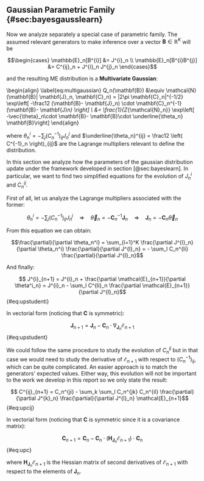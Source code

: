 
## Gaussian Parametric Family {#sec:bayesgausslearn}

Now we analyze separately a special case of parametric family. The assumed relevant generators to make inference over a vector $\mathbf{B}\in \mathbb{R}^K$ will be

$$\begin{cases}
    \mathbb{E}_n[B^{i}] &= J^{i}_n \\  
    \mathbb{E}_n[B^{i}B^{j}] &= C^{ij}_n + J^{i}_n J^{j}_n
    \end{cases}$$

and the resulting ME distribution is a **Multivariate Gaussian**:

\begin{align}
    \label{eq:multigaussian}
      Q_n(\mathbf{B}) &\equiv \mathcal{N}(\mathbf{B}| \mathbf{J}_n, \mathbf{C}_n) = |2\pi \mathbf{C}_n|^{-1/2} \exp\left[ -\frac12 (\mathbf{B}- \mathbf{J}_n) \cdot \mathbf{C}_n^{-1} (\mathbf{B}- \mathbf{J}_n) \right] \\
    &= \frac{1}{Z_{\mathcal{N}_n}} \exp\left[ -\vec{\theta}_n\cdot \mathbf{B}- \mathbf{B}\cdot \underline{\theta_n} \mathbf{B}\right]
\end{align}

where $\theta^i_n = - \sum_j \left( C^{-1}_n\right)_{ij}J^{j}_n$ and $\underline{\theta_n}^{ij} =  \frac12 \left( C^{-1}_n \right)_{ij}$ are the Lagrange multipliers relevant to define the distribution.

In this section we analyze how the parameters of the gaussian distribution update under the framework developed in section [@sec:bayeslearn]. In particular, we want to find two simplified equations for the evolution of $J^{i}_n$ and $C^{ij}_n$.

First of all, let us analyze the Lagrange multipliers associated with the former:

$$\theta^i_n = - \sum_j \left( C^{-1}_n\right)_{ij}J^{j}_n\quad \Rightarrow\quad \vec{\theta}_n =  - \mathbf{C}_n^{-1} \mathbf{J}_n\quad \Rightarrow\quad \mathbf{J}_n = - \mathbf{C}_n \vec{\theta}_n$$

From this equation we can obtain:

$$\frac{\partial}{\partial \theta_n^i} = \sum_{l=1}^K \frac{\partial J^{l}_n}{\partial \theta_n^i} \frac{\partial}{\partial J^{l}_n} = - \sum_l C_n^{li} \frac{\partial}{\partial J^{l}_n}$$

And finally:

$$ J^{i}_{n+1} = J^{i}_n + \frac{\partial \mathcal{E}_{n+1}}{\partial \theta^i_n} = J^{i}_n - \sum_l C^{li}_n \frac{\partial \mathcal{E}_{n+1}}{\partial J^{l}_n}$$ {#eq:upstudenti}

In vectorial form (noticing that $\mathbf{C}$ is symmetric):

$$ \mathbf{J}_{n+1} = \mathbf{J}_n - \mathbf{C}_n \cdot \nabla_{\mathbf{J}_n} \mathcal{E}_{n+1}$$ {#eq:upstudent}

We could follow the same procedure to study the evolution of $C^{ij}_n$ but in that case we would need to study the derivative of $\mathcal{E}_{n+1}$ with respect to $\left(C^{-1}_n\right)_{ij}$, which can be quite complicated. An easier approach is to match the generators' expected values. Either way, this evolution will not be important to the work we develop in this report so we only state the result:

$$ C^{ij}_{n+1} = C_n^{ji} - \sum_k \sum_l  C_n^{jk} C_n^{il} \frac{\partial}{\partial J^{k}_n} \frac{\partial}{\partial J^{l}_n} \mathcal{E}_{n+1}$$ {#eq:upcij}

In vectorial form (noticing that $\mathbf{C}$ is symmetric since it is a covariance matrix):

$$ \mathbf{C}_{n+1} = \mathbf{C}_n - \mathbf{C}_n \cdot \left( \mathbf{H}_{\mathbf{J}_n} \mathcal{E}_{n+1} \right) \cdot \mathbf{C}_n $$ {#eq:upc}

where $\mathbf{H}_{\mathbf{J}_n} \mathcal{E}_{n+1}$ is the Hessian matrix of second derivatives of $\mathcal{E}_{n+1}$ with respect to the elements of $\mathbf{J}_n$.
